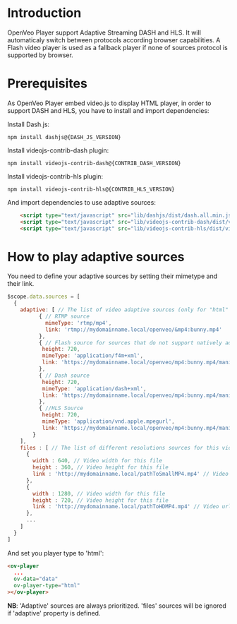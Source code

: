# Introduction

OpenVeo Player support Adaptive Streaming DASH and HLS. It will automaticaly switch between protocols according browser capabilities.
A Flash video player is used as a fallback player if none of sources protocol is supported by browser.

# Prerequisites

As OpenVeo Player embed video.js to display HTML player, in order to support DASH and HLS, you have to install and import dependencies:

Install Dash.js:

    npm install dashjs@{DASH_JS_VERSION}

Install videojs-contrib-dash plugin:

    npm install videojs-contrib-dash@{CONTRIB_DASH_VERSION}

Install videojs-contrib-hls plugin:

    npm install videojs-contrib-hls@{CONTRIB_HLS_VERSION}

And import dependencies to use adaptive sources:
```html
    <script type="text/javascript" src="lib/dashjs/dist/dash.all.min.js"></script>
    <script type="text/javascript" src="lib/videojs-contrib-dash/dist/videojs-dash.min.js"></script>
    <script type="text/javascript" src="lib/videojs-contrib-hls/dist/videojs-contrib-hls.min.js"></script>
```

# How to play adaptive sources
You need to define your adaptive sources by setting their mimetype and their link.
```javascript
$scope.data.sources = [
  {
    adaptive: [ // The list of video adaptive sources (only for "html" player)
          { // RTMP source
            mimeType: 'rtmp/mp4',
            link: 'rtmp://mydomainname.local/openveo/&mp4:bunny.mp4'
          },
          { // Flash source for sources that do not support natively adaptive streaming
           height: 720,
           mimeType: 'application/f4m+xml',
           link: 'https://mydomainname.local/openveo/mp4:bunny.mp4/manifest.f4m'
          },
          { // Dash source
           height: 720,
           mimeType: 'application/dash+xml',
           link: 'https://mydomainname.local/openveo/mp4:bunny.mp4/manifest.mpd'
          },
          { //HLS Source
           height: 720,
           mimeType: 'application/vnd.apple.mpegurl',
           link: 'https://mydomainname.local/openveo/mp4:bunny.mp4/manifest.m3u8'
        }
    ],
    files : [ // The list of different resolutions sources for this video (only for "html" player)
      {
        width : 640, // Video width for this file
        height : 360, // Video height for this file
        link : 'http://mydomainname.local/pathToSmallMP4.mp4' // Video url
      },
      {
        width : 1280, // Video width for this file
        height : 720, // Video height for this file
        link : 'http://mydomainname.local/pathToHDMP4.mp4' // Video url
      },
      ...
    ]
  }
]
```

And set you player type to 'html':
```html
<ov-player
  ...
  ov-data="data"
  ov-player-type="html"
></ov-player>
```

**NB**: 'Adaptive' sources are always prioritized. 'files' sources will be ignored if 'adaptive' property is defined.
